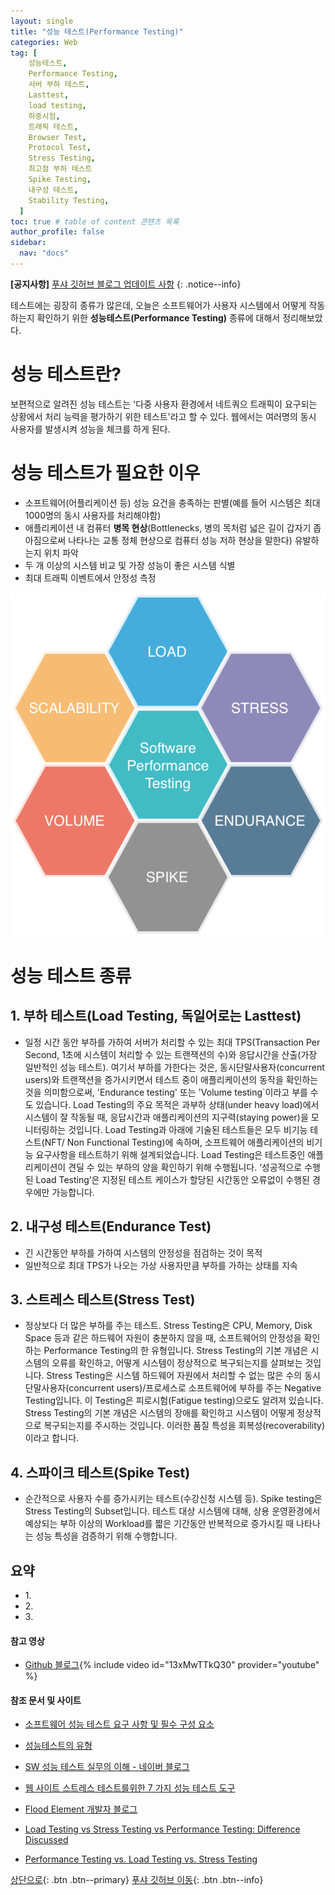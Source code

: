 ```yaml
---
layout: single
title: "성능 테스트(Performance Testing)"
categories: Web
tag: [
    성능테스트,
    Performance Testing,
    서버 부하 테스트,
    Lasttest,
    load testing,
    하중시험,
    트래픽 테스트,
    Browser Test,
    Protocol Test,
    Stress Testing,
    최고점 부하 테스트
    Spike Testing,
    내구성 테스트,
    Stability Testing,
  ]
toc: true # table of content 콘텐츠 목록
author_profile: false
sidebar:
  nav: "docs"
---
```


**[공지사항]** [푸샤 깃허브 블로그 업데이트 사항](https://github.com/de24world/de24world.github.io)
{: .notice--info}

테스트에는 굉장히 종류가 많은데, 오늘은 소프트웨어가 사용자 시스템에서 어떻게 작동하는지 확인하기 위한 **성능테스트(Performance Testing)** 종류에 대해서 정리해보았다.

# 성능 테스트란?

보편적으로 알려진 성능 테스트는 '다중 사용자 환경에서 네트쿼으 트래픽이 요구되는 상황에서 처리 능력을 평가하기 위한 테스트'라고 할 수 있다. 웹에서는 여러명의 동시 사용자를 발생시켜 성능을 체크를 하게 된다.

# 성능 테스트가 필요한 이우

- 소프트웨어(어플리케이션 등) 성능 요건을 충족하는 판별(예를 들어 시스템은 최대 1000명의 동시 사용자를 처리해야함)
- 애플리케이션 내 컴퓨터 **병목 현상**(Bottlenecks, 병의 목처럼 넓은 길이 갑자기 좁아짐으로써 나타나는 교통 정체 현상으로 컴퓨터 성능 저하 현상을 말한다) 유발하는지 위치 파악
- 두 개 이상의 시스템 비교 및 가장 성능이 좋은 시스템 식별
- 최대 트래픽 이벤트에서 안정성 측정

<img src="/assets/images/Test/performance_testing.png" />

# 성능 테스트 종류

## 1. 부하 테스트(Load Testing, 독일어로는 Lasttest)

- 일정 시간 동안 부하를 가하여 서버가 처리할 수 있는 최대 TPS(Transaction Per Second, 1초에 시스템이 처리할 수 있는 트랜잭션의 수)와 응답시간을 산출(가장 일반적인 성능 테스트). 여기서 부하를 가한다는 것은, 동시단말사용자(concurrent users)와 트랜잭션을 증가시키면서 테스트 중이 애플리케이션의 동작을 확인하는 것을 의미함으로써, 'Endurance testing' 또는 'Volume testing`이라고 부를 수도 있습니다. Load Testing의 주요 목적은 과부하 상태(under heavy load)에서 시스템이 잘 작동될 때, 응답시간과 애플리케이션의 지구력(staying power)을 모니터링하는 것입니다. Load Testing과 아래에 기술된 테스트들은 모두 비기능 테스트(NFT/ Non Functional Testing)에 속하며, 소프트웨어 애플리케이션의 비기능 요구사항을 테스트하기 위해 설계되었습니다. Load Testing은 테스트중인 애플리케이션이 견딜 수 있는 부하의 양을 확인하기 위해 수행됩니다. ‘성공적으로 수행된 Load Testing’은 지정된 테스트 케이스가 할당된 시간동안 오류없이 수행된 경우에만 가능합니다.

## 2. 내구성 테스트(Endurance Test)

- 긴 시간동안 부하를 가하여 시스템의 안정성을 점검하는 것이 목적
- 일반적으로 최대 TPS가 나오는 가상 사용자만큼 부하를 가하는 상태를 지속

## 3. 스트레스 테스트(Stress Test)

- 정상보다 더 많은 부하를 주는 테스트. Stress Testing은 CPU, Memory, Disk Space 등과 같은 하드웨어 자원이 충분하지 않을 때, 소프트웨어의 안정성을 확인하는 Performance Testing의 한 유형입니다. Stress Testing의 기본 개념은 시스템의 오류를 확인하고, 어떻게 시스템이 정상적으로 복구되는지를 살펴보는 것입니다. Stress Testing은 시스템 하드웨어 자원에서 처리할 수 없는 많은 수의 동시단말사용자(concurrent users)/프로세스로 소프트웨어에 부하를 주는 Negative Testing입니다. 이 Testing은 피로시험(Fatigue testing)으로도 알려져 있습니다. Stress Testing의 기본 개념은 시스템의 장애를 확인하고 시스템이 어떻게 정상적으로 복구되는지를 주시하는 것입니다. 이러한 품질 특성을 회복성(recoverability)이라고 합니다.

## 4. 스파이크 테스트(Spike Test)

- 순간적으로 사용자 수를 증가시키는 테스트(수강신청 시스템 등). Spike testing은 Stress Testing의 Subset입니다. 테스트 대상 시스템에 대해, 상용 운영환경에서 예상되는 부하 이상의 Workload를 짧은 기간동안 반복적으로 증가시킬 때 나타나는 성능 특성을 검증하기 위해 수행합니다.

<div class="notice--success">
<h2>요약</h2>
<ul>
  <li>1. </li>
  <li>2. </li>
  <li>3. </li>
</ul>
</div>

#### 참고 영상

- [Github 블로그](https://youtu.be/13xMwTTkQ30){% include video id="13xMwTTkQ30" provider="youtube" %}

#### 참조 문서 및 사이트

- [소프트웨어 성능 테스트 요구 사항 및 필수 구성 요소](https://blog.naver.com/PostView.nhn?blogId=ki630808&logNo=222147614041)
- [성능테스트의 유형](https://softwareqalab.tistory.com/58)
- [SW 성능 테스트 실무의 이해 - 네이버 블로그](https://blog.naver.com/PostView.nhn?blogId=wisestone2007&logNo=222071631718&categoryNo=44&parentCategoryNo=0&viewDate=&currentPage=1&postListTopCurrentPage=1&from=search)

- [웹 사이트 스트레스 테스트를위한 7 가지 성능 테스트 도구](https://www.webhostingsecretrevealed.net/ko/blog/web-tools/load-testing-tools/)
- [Flood Element 개발자 블로그](https://notes.nicolevanderhoeven.com/Fork+My+Brain)
- [Load Testing vs Stress Testing vs Performance Testing: Difference Discussed](https://www.guru99.com/performance-vs-load-vs-stress-testing.html)
- [Performance Testing vs. Load Testing vs. Stress Testing
  ](https://www.blazemeter.com/blog/performance-testing-vs-load-testing-vs-stress-testing)

[상단으로](#svg-란){: .btn .btn--primary}
[푸샤 깃허브 이동](https://github.com/de24world){: .btn .btn--info}
